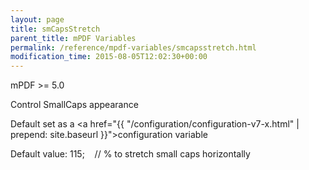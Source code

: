 ```yaml
---
layout: page
title: smCapsStretch
parent_title: mPDF Variables
permalink: /reference/mpdf-variables/smcapsstretch.html
modification_time: 2015-08-05T12:02:30+00:00
---
```


mPDF >= 5.0

Control SmallCaps appearance

Default set as a <a href="{{ "/configuration/configuration-v7-x.html" | prepend: site.baseurl }}">configuration variable</a>

Default value: 115;    // % to stretch small caps horizontally

